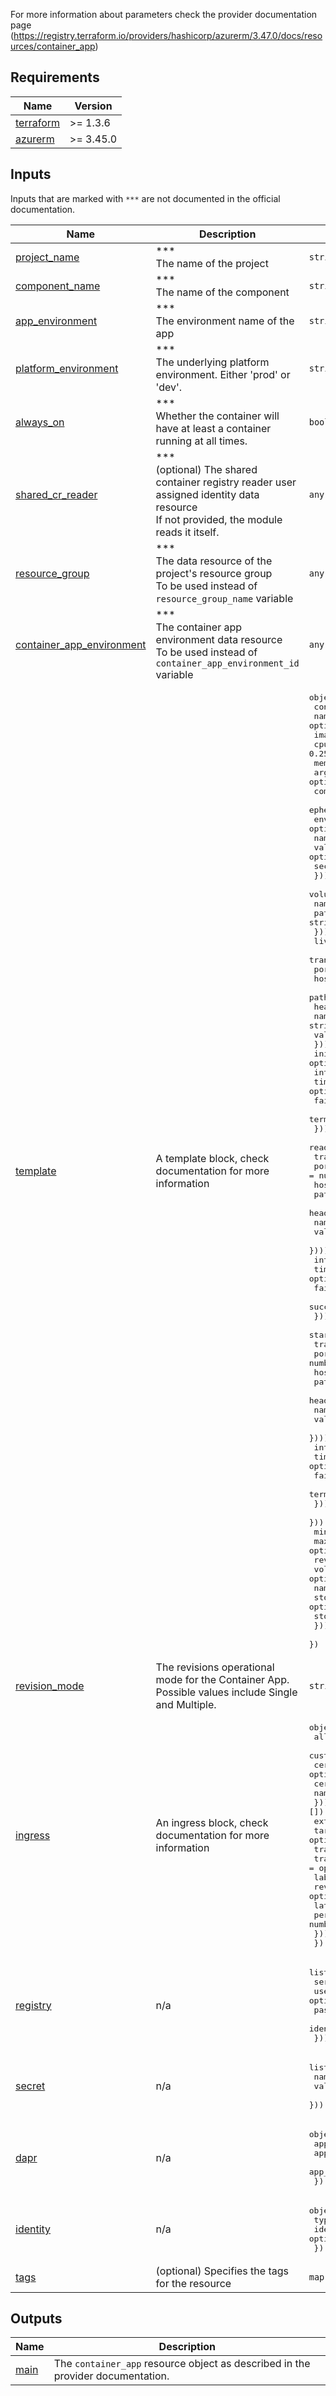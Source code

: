 For more information about parameters check the provider documentation page<br>(https://registry.terraform.io/providers/hashicorp/azurerm/3.47.0/docs/resources/container_app)
<!-- BEGIN_TF_DOCS -->


## Requirements

| Name | Version |
|------|---------|
| <a name="requirement_terraform"></a> [terraform](#requirement\_terraform) | >= 1.3.6 |
| <a name="requirement_azurerm"></a> [azurerm](#requirement\_azurerm) | >= 3.45.0 |



## Inputs
Inputs that are marked with `***` are not documented in the official documentation.

| Name | Description | Type | Default | Required |
|------|-------------|------|---------|:--------:|
| <a name="input_project_name"></a> [project\_name](#input\_project\_name) | ***<br> The name of the project | `string`| | yes |
| <a name="input_component_name"></a> [component\_name](#input\_component\_name) | ***<br> The name of the component | `string`| `"api"`| no |
| <a name="input_app_environment"></a> [app\_environment](#input\_app\_environment) | ***<br> The environment name of the app | `string`| | yes |
| <a name="input_platform_environment"></a> [platform\_environment](#input\_platform\_environment) | ***<br> The underlying platform environment. Either 'prod' or 'dev'. | `string`| | yes |
| <a name="input_always_on"></a> [always\_on](#input\_always\_on) | ***<br> Whether the container will have at least a container running at all times. | `bool`| `false`| no |
| <a name="input_shared_cr_reader"></a> [shared\_cr\_reader](#input\_shared\_cr\_reader) | ***<br> (optional) The shared container registry reader user assigned identity data resource<br> If not provided, the module reads it itself. | `any`| `null`| no |
| <a name="input_resource_group"></a> [resource\_group](#input\_resource\_group) | ***<br> The data resource of the project's resource group<br> To be used instead of `resource_group_name` variable | `any`| | yes |
| <a name="input_container_app_environment"></a> [container\_app\_environment](#input\_container\_app\_environment) | ***<br> The container app environment data resource<br> To be used instead of `container_app_environment_id` variable | `any`| | yes |
| <a name="input_template"></a> [template](#input\_template) | A template block, check documentation for more information | <pre>object({<br>    container = list(object({<br>      name              = optional(string)<br>      image             = optional(string)<br>      cpu               = optional(number, 0.25)<br>      memory            = optional(string, "0.5Gi")<br>      args              = optional(list(string))<br>      command           = optional(list(string))<br>      ephemeral_storage = optional(string)<br>      env = optional(list(object({<br>        name        = string<br>        value       = optional(string)<br>        secret_name = optional(string)<br>      })), [])<br>      volume_mounts = optional(list(object({<br>        name = string<br>        path = string<br>      })), [])<br>      liveness_probe = optional(list(object({<br>        transport = string<br>        port      = number<br>        host      = optional(string)<br>        path      = optional(string)<br>        header = optional(list(object({<br>          name  = string<br>          value = string<br>        })))<br>        initial_delay                    = optional(number)<br>        interval_seconds                 = optional(number)<br>        timeout                          = optional(number)<br>        failure_count_threshold          = optional(number)<br>        termination_grace_period_seconds = optional(number)<br>      })), [])<br>      readiness_probe = optional(list(object({<br>        transport = string<br>        port      = number<br>        host      = optional(string)<br>        path      = optional(string)<br>        header = optional(list(object({<br>          name  = string<br>          value = string<br>        })))<br>        interval_seconds        = optional(number)<br>        timeout                 = optional(number)<br>        failure_count_threshold = optional(number)<br>        success_count_threshold = optional(number)<br>      })), [])<br>      startup_probe = optional(list(object({<br>        transport = string<br>        port      = number<br>        host      = optional(string)<br>        path      = optional(string)<br>        header = optional(list(object({<br>          name  = string<br>          value = string<br>        })))<br>        interval_seconds                 = optional(number)<br>        timeout                          = optional(number)<br>        failure_count_threshold          = optional(number)<br>        termination_grace_period_seconds = optional(number)<br>      })), [])<br>    }))<br>    min_replicas    = optional(number)<br>    max_replicas    = optional(number)<br>    revision_suffix = optional(string)<br>    volume = optional(list(object({<br>      name         = string<br>      storage_name = optional(string)<br>      storage_type = optional(string)<br>    })), [])<br>  })</pre>| <pre>{<br>  "container": [<br>    {<br>      "cpu": 0.25,<br>      "image": "mcr.microsoft.com/azuredocs/containerapps-helloworld:latest",<br>      "memory": "value",<br>      "name": "dummy"<br>    }<br>  ],<br>  "max_replicas": 10,<br>  "min_replicas": 0<br>}</pre>| no |
| <a name="input_revision_mode"></a> [revision\_mode](#input\_revision\_mode) | The revisions operational mode for the Container App. Possible values include Single and Multiple. | `string`| `"Single"`| no |
| <a name="input_ingress"></a> [ingress](#input\_ingress) | An ingress block, check documentation for more information | <pre>object({<br>    allow_insecure_connections = optional(bool)<br>    custom_domain = optional(list(object({<br>      certificate_binding_type = optional(string)<br>      certificate_id           = string<br>      name                     = string<br>    })), [])<br>    external_enabled = optional(bool, true)<br>    target_port      = optional(number, 80)<br>    transport        = optional(string)<br>    traffic_weight = optional(object({<br>      label           = optional(string)<br>      revision_suffix = optional(string)<br>      latest_revision = optional(bool)<br>      percentage      = number<br>    }))<br>  })</pre>| <pre>{<br>  "external_enabled": true,<br>  "target_port": 80,<br>  "traffic_weight": {<br>    "latest_revision": true,<br>    "percentage": 100<br>  }<br>}</pre>| no |
| <a name="input_registry"></a> [registry](#input\_registry) | n/a | <pre>list(object({<br>    server               = string<br>    username             = optional(string)<br>    password_secret_name = optional(string)<br>    identity             = optional(string)<br>  }))</pre>| `[]`| no |
| <a name="input_secret"></a> [secret](#input\_secret) | n/a | <pre>list(object({<br>    name  = string<br>    value = string<br>  }))</pre>| `[]`| no |
| <a name="input_dapr"></a> [dapr](#input\_dapr) | n/a | <pre>object({<br>    app_id       = string<br>    app_port     = number<br>    app_protocol = optional(string)<br>  })</pre>| `null`| no |
| <a name="input_identity"></a> [identity](#input\_identity) | n/a | <pre>object({<br>    type         = string<br>    identity_ids = optional(set(string))<br>  })</pre>| `null`| no |
| <a name="input_tags"></a> [tags](#input\_tags) | (optional) Specifies the tags for the resource | `map(string)`| `{}`| no |
## Outputs

| Name | Description |
|------|-------------|
| <a name="output_main"></a> [main](#output\_main) | The `container_app` resource object as described in the provider documentation. |

<!-- END_TF_DOCS -->